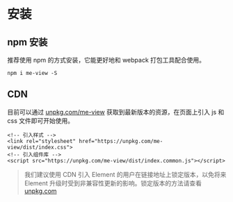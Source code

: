 # 安装

## npm 安装
推荐使用 npm 的方式安装，它能更好地和 webpack 打包工具配合使用。

```
npm i me-view -S
```
## CDN

目前可以通过 [unpkg.com/me-view](https://unpkg.com/me-view@1.0.11/) 获取到最新版本的资源，在页面上引入 js 和 css 文件即可开始使用。

```
<!-- 引入样式 -->
<link rel="stylesheet" href="https://unpkg.com/me-view/dist/index.css">
<!-- 引入组件库 -->
<script src="https://unpkg.com/me-view/dist/index.common.js"></script>
```

> 我们建议使用 CDN 引入 Element 的用户在链接地址上锁定版本，以免将来 Element 升级时受到非兼容性更新的影响。锁定版本的方法请查看 [unpkg.com](https://unpkg.com/)

